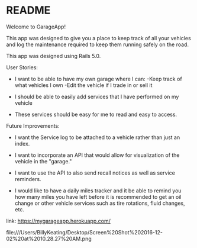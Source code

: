 # README
Welcome to GarageApp!

This app was designed to give you a place to keep track of all your
vehicles and log the maintenance required to keep them running safely on the road.

This app was designed using Rails 5.0.

User Stories:

- I want to be able to have my own garage where I can:
  -Keep track of what vehicles I own
  -Edit the vehicle if I trade in or sell it

- I should be able to easily add services that I have performed on my vehicle

- These services should be easy for me to read and easy to access.

Future Improvements:

- I want the Service log to be attached to a vehicle rather than just an index.

- I want to incorporate an API that would allow for visualization of the vehicle
in the "garage."

- I want to use the API to also send recall notices as well as service reminders.

- I would like to have a daily miles tracker and it be able to remind you how many
miles you have left before it is recommended to get an oil change or other vehicle
services such as tire rotations, fluid changes, etc.

link: https://mygarageapp.herokuapp.com/

file:///Users/BillyKeating/Desktop/Screen%20Shot%202016-12-02%20at%2010.28.27%20AM.png
